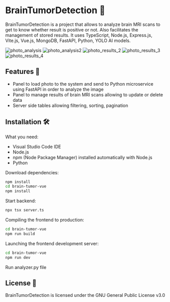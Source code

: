 # BrainTumorDetection :brain:

BrainTumorDetection is a project that allows to analyze brain MRI scans to get to know whether result is positive or not.
Also facilitates the management of stored results.
It uses TypeScript, Node.js, Express.js, Vite.js, Vue.js, MongoDB, FastAPI, Python, YOLO AI models.

![photo_analysis](https://github.com/user-attachments/assets/55bbe4ef-f979-4003-87d3-0f0553547658)
![photo_analysis2](https://github.com/user-attachments/assets/17893866-2306-43a3-819d-275013c64f3e)
![photo_results_2](https://github.com/user-attachments/assets/0a902c30-16e4-48a1-9d66-f35aa1f7f5de)
![photo_results_3](https://github.com/user-attachments/assets/f73ce689-c18b-42d4-9342-fdeb29541aeb)
![photo_results_4](https://github.com/user-attachments/assets/428d8f98-881a-4b88-b863-7d01f9fe6fc1)


## Features :star2:
- Panel to load photo to the system and send to Python microservice using FastAPI in order to analyze the image 
- Panel to manage results of brain MRI scans allowing to update or delete data
- Server side tables allowing filtering, sorting, pagination

## Installation :hammer_and_wrench:

What you need:
- Visual Studio Code IDE
- Node.js
- npm (Node Package Manager) installed automatically with Node.js
- Python

Download dependencies:
```bash
npm install
cd brain-tumor-vue
npm install
```

Start backend:
```bash
npx tsx server.ts
```

Compiling the frontend to production:
```bash
cd brain-tumor-vue
npm run build
```

Launching the frontend development server:
```bash
cd brain-tumor-vue
npm run dev
```

Run analyzer.py file



## License :page_with_curl:
BrainTumorDetection is licensed under the GNU General Public License v3.0
